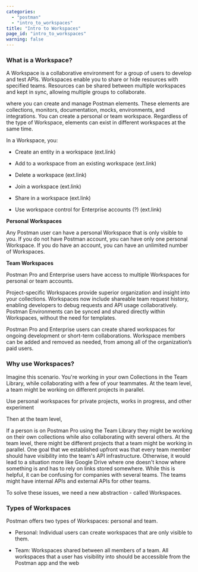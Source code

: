```yaml
---
categories:
  - "postman"
  - "intro_to_workspaces"
title: "Intro to Workspaces"
page_id: "intro_to_workspaces"
warning: false
---
```


### What is a Workspace?

A Workspace is a collaborative environment for a group of users to develop and test APIs. Workspaces enable you to share or hide resources with specified teams. Resources can be shared between multiple workspaces and kept in sync, allowing multiple groups to collaborate.




where you can create and manage Postman elements. These elements are collections, monitors, documentation, mocks, environments, and integrations. You can create a personal or team workspace. Regardless of the type of Workspace, elements can exist in different workspaces at the same time. 

In a Workspace, you:

* Create an entity in a workspace (ext.link)

* Add to a workspace from an existing workspace (ext.link)

* Delete a workspace (ext.link)

* Join a workspace (ext.link)

* Share in a workspace (ext.link)

* Use workspace control for Enterprise accounts (?) (ext.link)



**Personal Workspaces**

Any Postman user can have a personal Workspace that is only visible to you. If you do not have Postman account, you can have only one personal Workspace. If you do have an account, you can have an unlimited number of Workspaces.


**Team Workspaces**

Postman Pro and Enterprise users have access to multiple Workspaces for personal or team accounts.

Project-specific Workspaces provide superior organization and insight into your collections.
Workspaces now include shareable team request history, enabling developers to debug requests and API usage collaboratively.
Postman Environments can be synced and shared directly within Workspaces, without the need for templates.

Postman Pro and Enterprise users can create shared workspaces for ongoing development or short-term collaborations. Workspace members can be added and removed as needed, from among all of the organization’s paid users.


### Why use Workspaces?

Imagine this scenario. You're working in your own Collections in the Team Library, while collaborating with a few of your teammates. At the team level, a team might be working on different projects in parallel. 

Use personal workspaces for private projects, works in progress, and other experiment

Then at the team level, 

If a person is on Postman Pro using the Team Library they might be working on their own collections while also collaborating with several others. At the team level, there might be different projects that a team might be working in parallel. One goal that we established upfront was that every team member should have visibility into the team's API infrastructure. Otherwise, it would lead to a situation more like Google Drive where one doesn't know where something is and has to rely on links stored somewhere. While this is helpful, it can be confusing for companies with several teams. The teams might have internal APIs and external APIs for other teams.


To solve these issues, we need a new abstraction - called Workspaces.
 
### Types of Workspaces

Postman offers two types of Workspaces: personal and team. 

* Personal: Individual users can create workspaces that are only visible to them.

* Team: Workspaces shared between all members of a team. All workspaces that a user has visibility into should be accessible from the Postman app and the web
